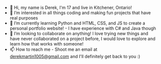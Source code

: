 - 👋 Hi, my name is Derek, I'm 17 and live in Kitchener, Ontario!
- 👀 I’m interested in all things coding and making fun projects that have real purposes
- 🌱 I’m currently learning Python and HTML, CSS, and JS to create a personal portfolio website! - I have experience with C# and Java though
- 💞️ I’m looking to collaborate on anything! I love trying new things and have never collaborated on a project before, I would love to explore and learn how that works with someone!
- 📫 How to reach me - Shoot me an email at derekmartin1005@gmail.com and I'll definitely get back to you :)
